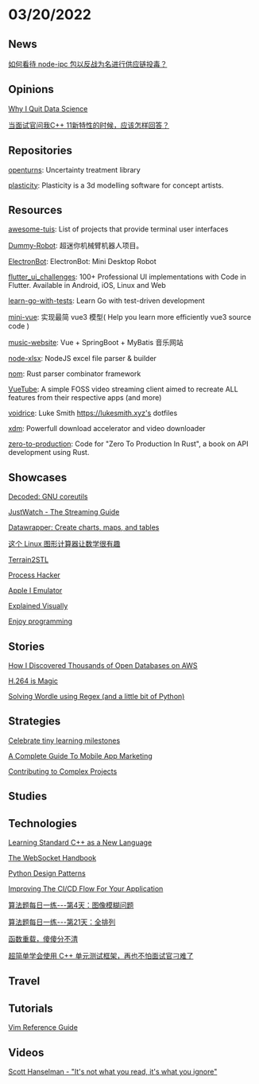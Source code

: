 # 03/20/2022

## News
[如何看待 node-ipc 包以反战为名进行供应链投毒？](https://www.zhihu.com/question/522144107)

## Opinions
[Why I Quit Data Science](https://nirantk.com/writing/why-i-quit-data-science.html)

[当面试官问我C++ 11新特性的时候，应该怎样回答？](https://juejin.cn/post/6844903502003568654)

## Repositories
[openturns](https://github.com/openturns/openturns): Uncertainty treatment library

[plasticity](https://github.com/nkallen/plasticity): Plasticity is a 3d modelling software for concept artists.

## Resources
[awesome-tuis](https://github.com/rothgar/awesome-tuis): List of projects that provide terminal user interfaces

[Dummy-Robot](https://github.com/peng-zhihui/Dummy-Robot): 超迷你机械臂机器人项目。

[ElectronBot](https://github.com/peng-zhihui/ElectronBot): ElectronBot: Mini Desktop Robot

[flutter_ui_challenges](https://github.com/lohanidamodar/flutter_ui_challenges): 100+ Professional UI implementations with Code in Flutter. Available in Android, iOS, Linux and Web

[learn-go-with-tests](https://github.com/quii/learn-go-with-tests): Learn Go with test-driven development

[mini-vue](https://github.com/cuixiaorui/mini-vue): 实现最简 vue3 模型( Help you learn more efficiently vue3 source code )

[music-website](https://github.com/Yin-Hongwei/music-website): Vue + SpringBoot + MyBatis 音乐网站

[node-xlsx](https://github.com/mgcrea/node-xlsx): NodeJS excel file parser & builder

[nom](https://github.com/Geal/nom): Rust parser combinator framework

[VueTube](https://github.com/Frontesque/VueTube): A simple FOSS video streaming client aimed to recreate ALL features from their respective apps (and more)

[voidrice](https://github.com/LukeSmithxyz/voidrice): Luke Smith https://lukesmith.xyz's dotfiles

[xdm](https://github.com/subhra74/xdm): Powerfull download accelerator and video downloader

[zero-to-production](https://github.com/LukeMathWalker/zero-to-production): Code for "Zero To Production In Rust", a book on API development using Rust.

## Showcases
[Decoded: GNU coreutils](http://www.maizure.org/projects/decoded-gnu-coreutils/)

[JustWatch - The Streaming Guide](https://www.justwatch.com/)

[Datawrapper: Create charts, maps, and tables](https://www.datawrapper.de/)

[这个 Linux 图形计算器让数学很有趣](https://linux.cn/article-14343-1.html)

[Terrain2STL](https://jthatch.com/Terrain2STL/)

[Process Hacker](https://processhacker.sourceforge.io/)

[Apple I Emulator](https://www.shadertoy.com/view/tlX3W7)

[Explained Visually](https://setosa.io/ev/)

[Enjoy programming](https://bytelegend.com/)

## Stories
[How I Discovered Thousands of Open Databases on AWS](https://infosecwriteups.com/how-i-discovered-thousands-of-open-databases-on-aws-764729aa7f32)

[H.264 is Magic](https://sidbala.com/h-264-is-magic/)

[Solving Wordle using Regex (and a little bit of Python)](https://dov.is/notebooks/solving-wordle-regex.html)

## Strategies
[Celebrate tiny learning milestones](https://jvns.ca/blog/2022/03/13/celebrate-tiny-learning-milestones/)

[A Complete Guide To Mobile App Marketing](https://www.smashingmagazine.com/2022/03/guide-mobile-app-marketing/)

[Contributing to Complex Projects](https://mitchellh.com/writing/contributing-to-complex-projects)

## Studies

## Technologies
[Learning Standard C++ as a New Language](https://stroustrup.com/new_learning.pdf)

[The WebSocket Handbook](https://files.ably.com/website/documents/ebook/the-websocket-handbook.pdf)

[Python Design Patterns](https://python-patterns.guide/)

[Improving The CI/CD Flow For Your Application](https://www.smashingmagazine.com/2022/03/improving-ci-cd-flow-application/)

[算法题每日一练---第4天：图像模糊问题](https://juejin.cn/post/7055840663484497933)

[算法题每日一练---第21天：全排列](https://juejin.cn/post/7062154770718392351)

[函数重载，傻傻分不清](https://juejin.cn/post/6992937495985913892)

[超简单学会使用 C++ 单元测试框架，再也不怕面试官刁难了](https://juejin.cn/post/7002393714232393741)

## Travel

## Tutorials
[Vim Reference Guide](https://learnbyexample.github.io/vim_reference/Introduction.html)

## Videos
[Scott Hanselman - "It's not what you read, it's what you ignore"](https://www.youtube.com/watch?v=IWPgUn8tL8s)
